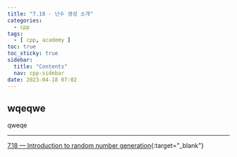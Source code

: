 ```yaml
---
title: "7.18 - 난수 생성 소개"
categories:
  - cpp
tags:
  - [ cpp, academy ]
toc: true
toc_sticky: true
sidebar:
  title: "Contents"
  nav: cpp-sidebar
date: 2023-04-18 07:02
---
```


## wqeqwe

qweqe

---

[7.18 — Introduction to random number generation](https://www.learncpp.com/cpp-tutorial/introduction-to-random-number-generation/){:target="_blank"}

<!--

<div class="notice--info" markdown="1">
<span class="notice-title">
**TITLE**
</span>

BODY
</div>

-->